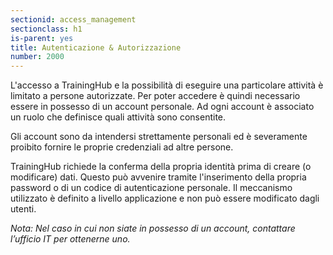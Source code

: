 ```yaml
---
sectionid: access_management
sectionclass: h1
is-parent: yes
title: Autenticazione & Autorizzazione
number: 2000
---
```

L'accesso a TrainingHub e la possibilità di eseguire una particolare attività è limitato a persone autorizzate. Per poter accedere è quindi necessario essere in possesso di un account personale. Ad ogni account è associato un ruolo che definisce quali attività sono consentite.

Gli account sono da intendersi strettamente personali ed è severamente proibito fornire le proprie credenziali ad altre persone.

TrainingHub richiede la conferma della propria identità prima di creare (o modificare) dati.
Questo può avvenire tramite l'inserimento della propria password o di un codice di autenticazione personale. Il meccanismo utilizzato è definito a livello applicazione e non può essere modificato dagli utenti. 


_Nota: Nel caso in cui non siate in possesso di un account, contattare l’ufficio IT per ottenerne uno._
